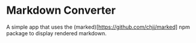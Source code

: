 # Markdown Converter

A simple app that uses the (marked)[https://github.com/chjj/marked] npm package to display rendered markdown.
